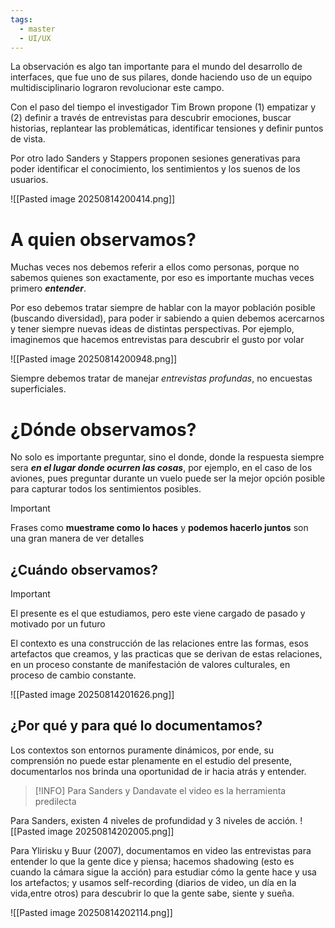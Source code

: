 ```yaml
---
tags:
  - master
  - UI/UX
---
```

La observación es algo tan importante para el mundo del desarrollo de interfaces, que fue uno de sus pilares, donde haciendo uso de un equipo multidisciplinario lograron revolucionar este campo.

Con el paso del tiempo el investigador Tim Brown propone (1) empatizar y (2) definir a través de entrevistas para descubrir emociones, buscar historias, replantear las problemáticas, identificar tensiones y definir puntos de vista.

Por otro lado Sanders y Stappers proponen sesiones generativas para poder identificar el conocimiento, los sentimientos y los suenos de los usuarios.

![[Pasted image 20250814200414.png]]

# A quien observamos?

Muchas veces nos debemos referir a ellos como personas, porque no sabemos quienes son exactamente, por eso es importante muchas veces primero ***entender***.

Por eso debemos tratar siempre de hablar con la mayor población posible (buscando diversidad), para poder ir sabiendo a quien debemos acercarnos y tener siempre nuevas ideas de distintas perspectivas. Por ejemplo, imaginemos que hacemos entrevistas para descubrir el gusto por volar

![[Pasted image 20250814200948.png]]

Siempre debemos tratar de manejar *entrevistas profundas*, no encuestas superficiales.

# ¿Dónde observamos?

No solo es importante preguntar, sino el donde, donde la respuesta siempre sera ***en el lugar donde ocurren las cosas***, por ejemplo, en el caso de los aviones, pues preguntar durante un vuelo puede ser la mejor opción posible para capturar todos los sentimientos posibles.

> [!IMPORTANT]
> Frases como **muestrame como lo haces** y **podemos hacerlo juntos** son una gran manera de ver detalles

## ¿Cuándo observamos?

>[!IMPORTANT]
> El presente es el que estudiamos, pero este viene cargado de pasado y motivado por un futuro

El contexto es una construcción de las relaciones entre las formas, esos artefactos que creamos, y las practicas que se derivan de estas relaciones, en un proceso constante de manifestación de valores culturales, en proceso de cambio constante.

![[Pasted image 20250814201626.png]]

## ¿Por qué y para qué lo documentamos?

Los contextos son entornos puramente dinámicos, por ende, su comprensión no puede estar plenamente en el estudio del presente, documentarlos nos brinda una oportunidad de ir hacia atrás y entender.

> [!INFO]
> Para Sanders y Dandavate el video es la herramienta predilecta

Para Sanders, existen 4 niveles de profundidad y 3 niveles de acción.
![[Pasted image 20250814202005.png]]

Para Ylirisku y Buur (2007), documentamos en video las entrevistas para entender lo que la gente dice y piensa; hacemos shadowing (esto es cuando la cámara sigue la acción) para estudiar cómo la gente hace y usa los artefactos; y usamos self-recording (diarios de video, un día en la vida,entre otros) para descubrir lo que la gente sabe, siente y sueña.

![[Pasted image 20250814202114.png]]